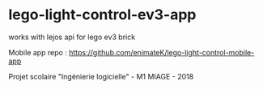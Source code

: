 # lego-light-control-ev3-app

works with lejos api for lego ev3 brick

Mobile app repo : https://github.com/enimateK/lego-light-control-mobile-app

Projet scolaire "Ingénierie logicielle" - M1 MIAGE - 2018
